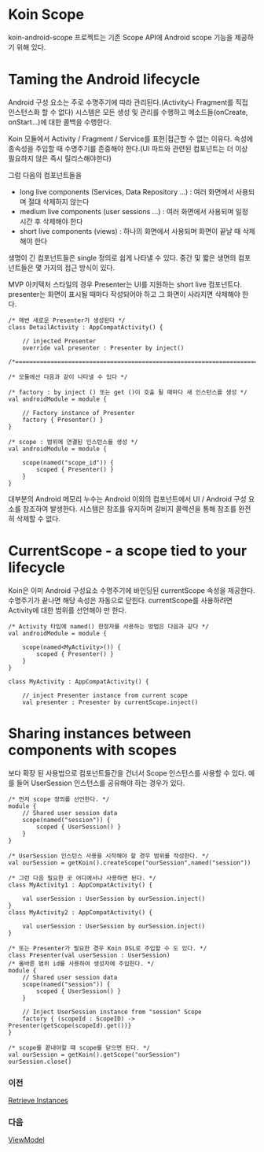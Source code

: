 # Koin Scope

koin-android-scope 프로젝트는 기존 Scope API에 Android scope 기능을 제공하기 위해 있다.

# Taming the Android lifecycle

Android 구성 요소는 주로 수명주기에 따라 관리된다.(Activity나 Fragment를 직접 인스턴스화 할 수 없다)
시스템은 모든 생성 및 관리를 수행하고 메소드들(onCreate, onStart…)에 대한 콜백을 수행한다.

Koin 모듈에서 Activity / Fragment / Service를 표현|접근할 수 없는 이유다. 속성에 종속성을 주입할 때 수명주기를 존중해야 한다.(UI 파트와 관련된 컴포넌트는 더 이상 필요하지 않은 즉시 릴리스해야한다)

그럼 다음의 컴포넌트들을

- long live components (Services, Data Repository …) : 여러 화면에서 사용되며 절대 삭제하지 않는다
- medium live components (user sessions …) : 여러 화면에서 사용되며 일정 시간 후 삭제해야 한다
- short live components (views) : 하나의 화면에서 사용되며 화면이 끝날 때 삭제해야 한다

생명이 긴 컴포넌트들은 single 정의로 쉽게 나타낼 수 있다. 중간 및 짧은 생면의 컴포넌트들은 몇 가지의 접근 방식이 있다.

MVP 아키텍처 스타일의 경우 Presenter는 UI를 지원하는 short live 컴포넌트다. presenter는 화면이 표시될 때마다 작성되어야 하고 그 화면이 사라지면 삭제해야 한다.

    /* 매번 새로운 Presenter가 생성된다 */
    class DetailActivity : AppCompatActivity() {
    
        // injected Presenter
        override val presenter : Presenter by inject()
    
    /*=============================================================================*/
    
    /* 모듈에선 다음과 같이 나타낼 수 있다 */
    
    /* factory : by inject () 또는 get ()이 호출 될 때마다 새 인스턴스를 생성 */
    val androidModule = module {
    
        // Factory instance of Presenter
        factory { Presenter() }
    }
    
    /* scope : 범위에 연결된 인스턴스를 생성 */
    val androidModule = module {
    
        scope(named("scope_id")) {
            scoped { Presenter() }
        }
    }

대부분의 Android 메모리 누수는 Android 이외의 컴포넌트에서 UI / Android 구성 요소를 참조하여 발생한다. 시스템은 참조를 유지하며 갈비지 콜렉션을 통해 참조를 완전히 삭제할 수 없다.

# CurrentScope - a scope tied to your lifecycle

Koin은 이미 Android 구성요소 수명주기에 바인딩된 currentScope 속성을 제공한다. 수명주기가 끝나면 해당 속성은 자동으로 닫힌다.
currentScope를 사용하려면 Activity에 대한 범위를 선언해야 만 한다.

    /* Activity 타입에 named() 한정자를 사용하는 방법은 다음과 같다 */
    val androidModule = module {
    
        scope(named<MyActivity>()) {
            scoped { Presenter() }
        }
    }
    
    class MyActivity : AppCompatActivity() {
    
        // inject Presenter instance from current scope
        val presenter : Presenter by currentScope.inject()

# Sharing instances between components with scopes

보다 확장 된 사용법으로 컴포넌트들간을 건너서 Scope 인스턴스를 사용할 수 있다. 예를 들어 UserSession 인스턴스를 공유해야 하는 경우가 있다.

    /* 먼저 scope 정의를 선언한다. */
    module {
        // Shared user session data
        scope(named("session")) {
            scoped { UserSession() }
        }
    }
    
    /* UserSession 인스턴스 사용을 시작해야 할 경우 범위를 작성한다. */
    val ourSession = getKoin().createScope("ourSession",named("session"))
    
    /* 그런 다음 필요한 곳 ​​어디에서나 사용하면 된다. */
    class MyActivity1 : AppCompatActivity() {
    
        val userSession : UserSession by ourSession.inject()
    }
    class MyActivity2 : AppCompatActivity() {
    
        val userSession : UserSession by ourSession.inject()
    }
    
    /* 또는 Presenter가 필요한 경우 Koin DSL로 주입할 수 도 있다. */
    class Presenter(val userSession : UserSession)
    /* 올바른 범위 id를 사용하여 생성자에 주입한다. */
    module {
        // Shared user session data
        scope(named("session")) {
            scoped { UserSession() }
        }
    
        // Inject UserSession instance from "session" Scope
        factory { (scopeId : ScopeID) -> Presenter(getScope(scopeId).get())}
    }
    
    /* scope를 끝내야할 때 scope를 닫으면 된다. */
    val ourSession = getKoin().getScope("ourSession")
    ourSession.close()

### **이전**

[Retrieve Instances](Retrieve%20Instances.md)

### **다음**

[ViewModel](ViewModel.md)
